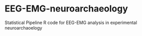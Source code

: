 # EEG-EMG-neuroarchaeology
Statistical Pipeline R code for EEG-EMG analysis in experimental neuroarchaoelogy 

